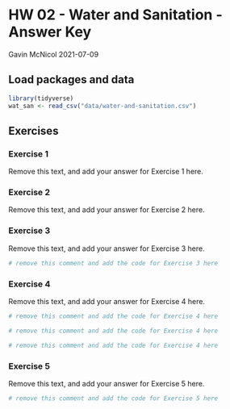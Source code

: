 HW 02 - Water and Sanitation - Answer Key
================
Gavin McNicol
2021-07-09

## Load packages and data

``` r
library(tidyverse)
wat_san <- read_csv("data/water-and-sanitation.csv")
```

## Exercises

### Exercise 1

Remove this text, and add your answer for Exercise 1 here.

### Exercise 2

Remove this text, and add your answer for Exercise 2 here.

### Exercise 3

Remove this text, and add your answer for Exercise 3 here.

``` r
# remove this comment and add the code for Exercise 3 here
```

### Exercise 4

Remove this text, and add your answer for Exercise 4 here.

``` r
# remove this comment and add the code for Exercise 4 here
```

``` r
# remove this comment and add the code for Exercise 4 here
```

``` r
# remove this comment and add the code for Exercise 4 here
```

### Exercise 5

Remove this text, and add your answer for Exercise 5 here.

``` r
# remove this comment and add the code for Exercise 5 here
```
